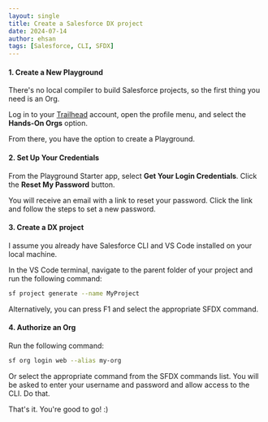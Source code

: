 ```yaml
---
layout: single
title: Create a Salesforce DX project
date: 2024-07-14
author: ehsan
tags: [Salesforce, CLI, SFDX]
---
```


#### 1. Create a New Playground

There's no local compiler to build Salesforce projects, so the first thing you need is an Org.

Log in to your [Trailhead](https://trailhead.salesforce.com/ "Trailhead") account, open the profile menu, and select the **Hands-On Orgs** option.

From there, you have the option to create a Playground.

#### 2. Set Up Your Credentials

From the Playground Starter app, select **Get Your Login Credentials**. Click the **Reset My Password** button.

You will receive an email with a link to reset your password. Click the link and follow the steps to set a new password.

#### 3. Create a DX project

I assume you already have Salesforce CLI and VS Code installed on your local machine.

In the VS Code terminal, navigate to the parent folder of your project and run the following command:

```bash
sf project generate --name MyProject
```

Alternatively, you can press F1 and select the appropriate SFDX command.

#### 4. Authorize an Org

Run the following command:

```bash
sf org login web --alias my-org
```

Or select the appropriate command from the SFDX commands list. You will be asked to enter your username and password and allow access to the CLI. Do that.

That's it. You're good to go! :)
